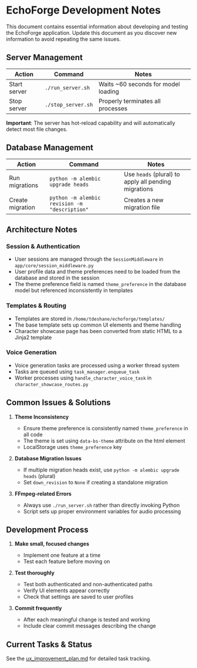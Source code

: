 # EchoForge Development Notes

This document contains essential information about developing and testing the EchoForge application. Update this document as you discover new information to avoid repeating the same issues.

## Server Management

| Action | Command | Notes |
|--------|---------|-------|
| Start server | `./run_server.sh` | Waits ~60 seconds for model loading |
| Stop server | `./stop_server.sh` | Properly terminates all processes |

**Important**: The server has hot-reload capability and will automatically detect most file changes.

## Database Management

| Action | Command | Notes |
|--------|---------|-------|
| Run migrations | `python -m alembic upgrade heads` | Use `heads` (plural) to apply all pending migrations |
| Create migration | `python -m alembic revision -m "description"` | Creates a new migration file |

## Architecture Notes

### Session & Authentication

- User sessions are managed through the `SessionMiddleware` in `app/core/session_middleware.py`
- User profile data and theme preferences need to be loaded from the database and stored in the session
- The theme preference field is named `theme_preference` in the database model but referenced inconsistently in templates

### Templates & Routing

- Templates are stored in `/home/tdeshane/echoforge/templates/`
- The base template sets up common UI elements and theme handling
- Character showcase page has been converted from static HTML to a Jinja2 template

### Voice Generation

- Voice generation tasks are processed using a worker thread system
- Tasks are queued using `task_manager.enqueue_task` 
- Worker processes using `handle_character_voice_task` in `character_showcase_routes.py`

## Common Issues & Solutions

1. **Theme Inconsistency**
   - Ensure theme preference is consistently named `theme_preference` in all code
   - The theme is set using `data-bs-theme` attribute on the html element
   - LocalStorage uses `theme_preference` key

2. **Database Migration Issues**
   - If multiple migration heads exist, use `python -m alembic upgrade heads` (plural)
   - Set `down_revision` to `None` if creating a standalone migration

3. **FFmpeg-related Errors**
   - Always use `./run_server.sh` rather than directly invoking Python
   - Script sets up proper environment variables for audio processing

## Development Process

1. **Make small, focused changes**
   - Implement one feature at a time
   - Test each feature before moving on

2. **Test thoroughly**
   - Test both authenticated and non-authenticated paths
   - Verify UI elements appear correctly
   - Check that settings are saved to user profiles

3. **Commit frequently**
   - After each meaningful change is tested and working
   - Include clear commit messages describing the change

## Current Tasks & Status

See the [ux_improvement_plan.md](./ux_improvement_plan.md) for detailed task tracking.
